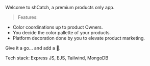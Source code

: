 Welcome to shCatch, a premium products only app.

> Features:
- Color coordinations up to product Owners.
- You decide the color pallette of your products.
- Platform decoration done by you to elevate product marketing.

Give it a go... and add a 🌟.

Tech stack: Express JS, EJS, Tailwind, MongoDB
